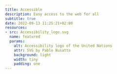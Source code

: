 ```yaml
---
title: Accessible
description: Easy access to the web for all
subtitle: true
date: 2022-09-13 11:25:21+02:00
resources:
- src: Accessibility_logo.svg
  name: featured
  params:
    alt: Accessibility logo of the United Nations
    attr: SVG by Pablo Busatto
    background: light
    width: tiny
    padding: one
---
```

